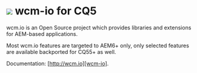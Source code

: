<img src="http://wcm.io/images/favicon-16@2x.png"/> wcm-io for CQ5
==============

wcm.io is an Open Source project which provides libraries and extensions for AEM-based applications.

Most wcm.io features are targeted to AEM6+ only, only selected features are available backported for CQ55+ as well.

Documentation: [http://wcm.io][wcm-io].

[wcm-io]: http://wcm.io
